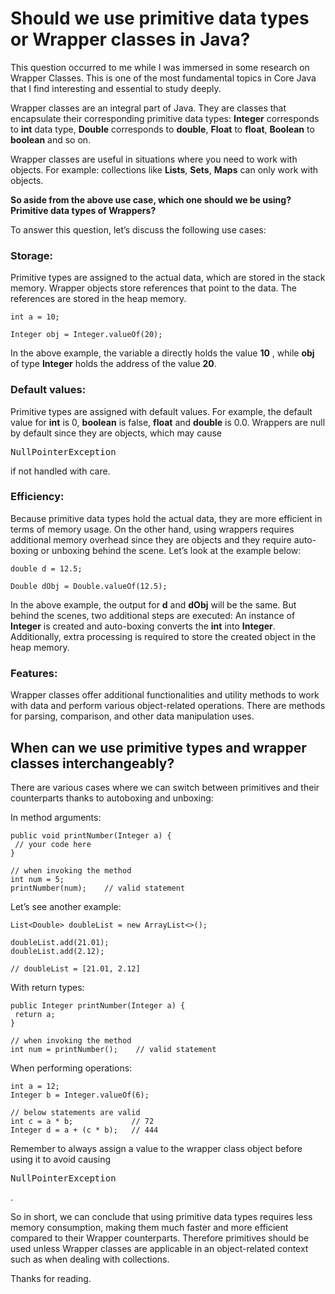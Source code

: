 # Should we use primitive data types or Wrapper classes in Java?

This question occurred to me while I was immersed in some research on Wrapper Classes. This is one of the most fundamental topics in Core Java that I find interesting and essential to study deeply.

Wrapper classes are an integral part of Java. They are classes that encapsulate their corresponding primitive data types: **Integer** corresponds to **int** data type, **Double** corresponds to **double**, **Float** to **float**, **Boolean** to **boolean** and so on.

Wrapper classes are useful in situations where you need to work with objects. For example: collections like **Lists**, **Sets**, **Maps** can only work with objects.

**So aside from the above use case, which one should we be using? Primitive data types of Wrappers?**

To answer this question, let’s discuss the following use cases:

### Storage:
Primitive types are assigned to the actual data, which are stored in the stack memory.
Wrapper objects store references that point to the data. The references are stored in the heap memory.
```
int a = 10;

Integer obj = Integer.valueOf(20);
```

In the above example, the variable a directly holds the value **10** , while **obj** of type **Integer** holds the address of the value **20**.

### Default values:
Primitive types are assigned with default values. For example, the default value for **int** is 0, **boolean** is false, **float** and **double** is 0.0.
Wrappers are null by default since they are objects, which may cause <pre>NullPointerException</pre> if not handled with care.

### Efficiency:
Because primitive data types hold the actual data, they are more efficient in terms of memory usage. On the other hand, using wrappers requires additional memory overhead since they are objects and they require auto-boxing or unboxing behind the scene. Let’s look at the example below:

```
double d = 12.5; 

Double dObj = Double.valueOf(12.5);
```

In the above example, the output for **d** and **dObj** will be the same. But behind the scenes, two additional steps are executed: An instance of **Integer** is created and auto-boxing converts the **int** into **Integer**. Additionally, extra processing is required to store the created object in the heap memory.

### Features:
Wrapper classes offer additional functionalities and utility methods to work with data and perform various object-related operations. There are methods for parsing, comparison, and other data manipulation uses.

## When can we use primitive types and wrapper classes interchangeably?
There are various cases where we can switch between primitives and their counterparts thanks to autoboxing and unboxing:

In method arguments:
```
public void printNumber(Integer a) { 
 // your code here 
}

// when invoking the method
int num = 5;
printNumber(num);    // valid statement
```

Let’s see another example:
```
List<Double> doubleList = new ArrayList<>(); 

doubleList.add(21.01); 
doubleList.add(2.12);  

// doubleList = [21.01, 2.12]
```
With return types:
```
public Integer printNumber(Integer a) {
 return a;
}

// when invoking the method
int num = printNumber();    // valid statement
```

When performing operations:
```
int a = 12;
Integer b = Integer.valueOf(6);

// below statements are valid
int c = a * b;             // 72
Integer d = a + (c * b);   // 444
```

Remember to always assign a value to the wrapper class object before using it to avoid causing <pre>NullPointerException</pre>.

So in short, we can conclude that using primitive data types requires less memory consumption, making them much faster and more efficient compared to their Wrapper counterparts. Therefore primitives should be used unless Wrapper classes are applicable in an object-related context such as when dealing with collections.


Thanks for reading.
